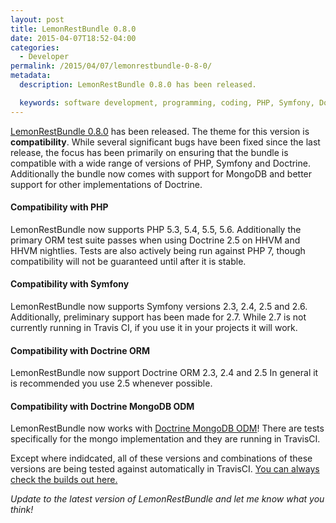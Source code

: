 ```yaml
---
layout: post
title: LemonRestBundle 0.8.0
date: 2015-04-07T18:52-04:00
categories:
  - Developer
permalink: /2015/04/07/lemonrestbundle-0-8-0/
metadata:
  description: LemonRestBundle 0.8.0 has been released.

  keywords: software development, programming, coding, PHP, Symfony, Doctrine ORM
---
```

[LemonRestBundle 0.8.0](http://github.com/stanlemon/rest-bundle) has been released. The theme for this version is **compatibility**. While several significant bugs have been fixed since the last release, the focus has been primarily on ensuring that the bundle is compatible with a wide range of versions of PHP, Symfony and Doctrine. Additionally the bundle now comes with support for MongoDB and better support for other implementations of Doctrine.

  

#### Compatibility with PHP

LemonRestBundle now supports PHP 5.3, 5.4, 5.5, 5.6. Additionally the primary ORM test suite passes when using Doctrine 2.5 on HHVM and HHVM nightlies. Tests are also actively being run against PHP 7, though compatibility will not be guaranteed until after it is stable.

  

#### Compatibility with Symfony

LemonRestBundle now supports Symfony versions 2.3, 2.4, 2.5 and 2.6. Additionally, preliminary support has been made for 2.7. While 2.7 is not currently running in Travis CI, if you use it in your projects it will work.

  

#### Compatibility with Doctrine ORM

LemonRestBundle now support Doctrine ORM 2.3, 2.4 and 2.5 In general it is recommended you use 2.5 whenever possible.

  

#### Compatibility with Doctrine MongoDB ODM

LemonRestBundle now works with [Doctrine MongoDB ODM](http://doctrine-mongodb-odm.readthedocs.org/en/latest/)! There are tests specifically for the mongo implementation and they are running in TravisCI.

  

Except where indidcated, all of these versions and combinations of these versions are being tested against automatically in TravisCI. [You can always check the builds out here.](https://travis-ci.org/stanlemon/rest-bundle)

_Update to the latest version of LemonRestBundle and let me know what you think!_
